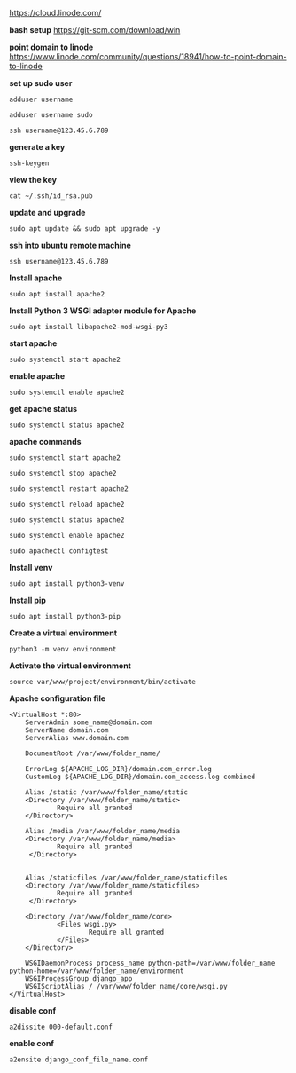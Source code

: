 https://cloud.linode.com/


**bash setup**
https://git-scm.com/download/win

**point domain to linode**
https://www.linode.com/community/questions/18941/how-to-point-domain-to-linode

**set up sudo user**
```
adduser username

adduser username sudo
 
ssh username@123.45.6.789
```

**generate a key**
```
ssh-keygen
```
**view the key**
```
cat ~/.ssh/id_rsa.pub
```
**update and upgrade**
```
sudo apt update && sudo apt upgrade -y
```

**ssh into ubuntu remote machine**
```
ssh username@123.45.6.789
```
**Install apache**
```
sudo apt install apache2 
```
**Install Python 3 WSGI adapter module for Apache**
```
sudo apt install libapache2-mod-wsgi-py3
```
**start apache**
```
sudo systemctl start apache2
```
**enable apache**
```
sudo systemctl enable apache2
```
**get apache status**
```
sudo systemctl status apache2
```
**apache commands**
```
sudo systemctl start apache2 

sudo systemctl stop apache2 

sudo systemctl restart apache2 

sudo systemctl reload apache2 

sudo systemctl status apache2 

sudo systemctl enable apache2

sudo apachectl configtest 
```
**Install venv**
```
sudo apt install python3-venv 
```
**Install pip**
```
sudo apt install python3-pip
```
**Create a virtual environment**
```
python3 -m venv environment
```
**Activate the virtual environment**
```
source var/www/project/environment/bin/activate
```

**Apache configuration file**
```
<VirtualHost *:80>
    ServerAdmin some_name@domain.com
    ServerName domain.com
    ServerAlias www.domain.com

    DocumentRoot /var/www/folder_name/

    ErrorLog ${APACHE_LOG_DIR}/domain.com_error.log
    CustomLog ${APACHE_LOG_DIR}/domain.com_access.log combined

    Alias /static /var/www/folder_name/static
    <Directory /var/www/folder_name/static>
            Require all granted
    </Directory>

    Alias /media /var/www/folder_name/media
    <Directory /var/www/folder_name/media>
            Require all granted
     </Directory>


    Alias /staticfiles /var/www/folder_name/staticfiles
    <Directory /var/www/folder_name/staticfiles>
            Require all granted
     </Directory>

    <Directory /var/www/folder_name/core>
            <Files wsgi.py>
                    Require all granted
            </Files>
    </Directory>

    WSGIDaemonProcess process_name python-path=/var/www/folder_name python-home=/var/www/folder_name/environment
    WSGIProcessGroup django_app
    WSGIScriptAlias / /var/www/folder_name/core/wsgi.py
</VirtualHost>    
```

**disable conf**
```
a2dissite 000-default.conf 
```
**enable conf**
```
a2ensite django_conf_file_name.conf
```